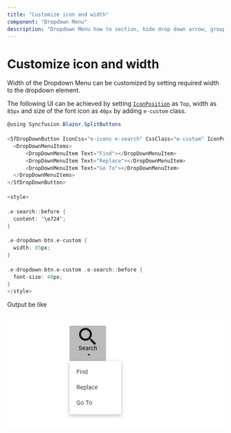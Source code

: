 ```yaml
---
title: "Customize icon and width"
component: "Dropdown Menu"
description: "Dropdown Menu how to section, hide drop down arrow, group popup items using list view component, dialog open on popup item click."
---
```


# Customize icon and width

Width of the Dropdown Menu can be customized by setting required width to the dropdown element.

The following UI can be achieved by setting [`IconPosition`](https://help.syncfusion.com/cr/blazor/Syncfusion.Blazor~Syncfusion.Blazor.SplitButtons.SfDropDownButton~IconPosition.html) as `Top`, width as `85px` and size of the font icon as `40px` by adding `e-custom` class.

```csharp
@using Syncfusion.Blazor.SplitButtons

<SfDropDownButton IconCss="e-icons e-search" CssClass="e-custom" IconPosition ="SplitButtonIconPosition.Top" Content="Search">
  <DropDownMenuItems>
      <DropDownMenuItem Text="Find"></DropDownMenuItem>
      <DropDownMenuItem Text="Replace"></DropDownMenuItem>
      <DropDownMenuItem Text="Go To"></DropDownMenuItem>
  </DropDownMenuItems>
</SfDropDownButton>

<style>

.e-search::before {
  content: '\e724';
}

.e-dropdown-btn.e-custom {
  width: 85px;
}

.e-dropdown-btn.e-custom .e-search::before {
  font-size: 40px;
}
</style>
```

Output be like

![Button Sample](./../images/ddb-custom.png)